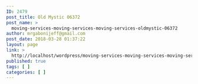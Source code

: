 ```yaml
---
ID: 2479
post_title: Old Mystic 06372
post_name: >
  moving-services-moving-services-moving-services-oldmystic-06372
author: mrgabonijeff@gmail.com
post_date: 2018-03-28 01:37:22
layout: page
link: >
  http://localhost/wordpress/moving-services-moving-services-moving-services-oldmystic-06372/
published: true
tags: [ ]
categories: [ ]
---
```

